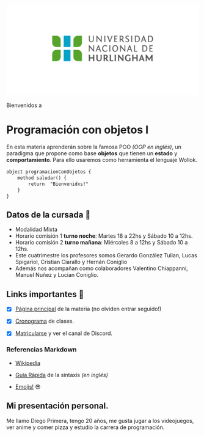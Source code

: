 ![Logo UNAHUR](./assets/UNAHUR.png)

Bienvenidos a
# Programación con objetos I

En esta materia aprenderán sobre la famosa POO _(OOP en inglés)_, un paradigma que propone como base **objetos** que tienen un **estado** y **comportamiento**.
Para ello usaremos como herramienta el lenguaje Wollok.

```
object programacionConObjetos { 
    method saludar() { 
        return  "Bienvenidxs!" 
    }
}
```

## Datos de la cursada :book:
* Modalidad Mixta
* Horario comisión 1 **turno noche**: Martes 18 a 22hs y Sábado 10 a 12hs.
* Horario comisión 2 **turno mañana**: Miércoles 8 a 12hs y Sábado 10 a 12hs. 
* Este cuatrimestre los profesores somos Gerardo González Tulian, Lucas Spigariol, Cristian Ciarallo y Hernán Coniglio
* Además nos acompañan como colaboradores Valentino Chiappanni, Manuel Nuñez y Lucian Coniglio.

## Links importantes :monocle_face:
- [x] [Página principal](https://obj1-unahur.github.io/) de la materia (no olviden entrar seguido!) 
- [x] [Cronograma](https://docs.google.com/spreadsheets/d/13rFU2mObqdFF_2Ocimey_oHJ0Ldv-Gx0S1N4cfHKO4Q/edit?usp=sharing) de clases.
- [x] [Matricularse](https://discord.gg/tqyHtPt) y ver el canal de Discord.


### Referencias Markdown 
* [Wikipedia](https://es.wikipedia.org/wiki/Markdown)

* [Guía Ràpida](https://greg.schueler.us/doc/markdown.txt) de la sintaxis _(en inglés)_

* [Emojis!](https://github.com/ikatyang/emoji-cheat-sheet/blob/master/README.md) :sunglasses:

## Mi presentación personal.

Me llamo Diego Primera, tengo 20 años, me gusta jugar a los videojuegos, ver anime y comer pizza y estudio la carrera de programación.
